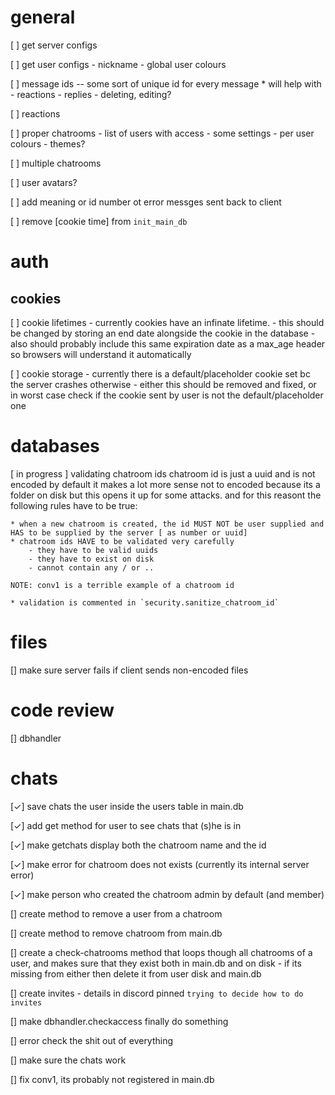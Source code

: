 general
=======
[ ] get server configs

[ ] get user configs
    - nickname
    - global user colours

[ ] message ids -- some sort of unique id for every message
    * will help with
    - reactions
    - replies
    - deleting, editing?


[ ] reactions

[ ] proper chatrooms
    - list of users with access
    - some settings
    - per user colours
    - themes?

[ ] multiple chatrooms

[ ] user avatars?

[ ] add meaning or id number ot error messges sent back to client

[ ] remove [cookie time] from `init_main_db`



auth
====

cookies
-------

[ ] cookie lifetimes
        - currently cookies have an infinate lifetime.
        - this should be changed by storing an end date alongside the cookie in the database
        - also should probably include this same expiration date as a max_age header so browsers will understand it automatically

[ ] cookie storage
        - currently there is a default/placeholder cookie set bc the server crashes otherwise
        - either this should be removed and fixed, or in worst case check if the cookie sent by user is not the default/placeholder one



databases
=========
[ in progress ] validating chatroom ids
    chatroom id is just a uuid and is not encoded by default
    it makes a lot more sense not to encoded because its a folder on disk
    but this opens it up for some attacks. and for this reasont the following rules have to be true:

    * when a new chatroom is created, the id MUST NOT be user supplied and HAS to be supplied by the server [ as number or uuid]
    * chatroom ids HAVE to be validated very carefully
        - they have to be valid uuids
        - they have to exist on disk
        - cannot contain any / or ..

    NOTE: conv1 is a terrible example of a chatroom id

    * validation is commented in `security.sanitize_chatroom_id`


files
=====
[] make sure server fails if client sends non-encoded files






code review
===========
[] dbhandler



chats
=====
[✓] save chats the user inside the users table in main.db

[✓] add get method for user to see chats that (s)he is in

[✓] make getchats display both the chatroom name and the id

[✓] make error for chatroom does not exists (currently its internal server error)

[✓] make person who created the chatroom admin by default (and member)

[] create method to remove a user from a chatroom 

[] create method to remove chatroom from main.db

[] create a check-chatrooms method that loops though all chatrooms of a user, and makes sure that they exist both in main.db and on disk
    - if its missing from either then delete it from user disk and main.db

[] create invites
    - details in discord pinned `trying to decide how to do invites`

[] make dbhandler.checkaccess finally do something

[] error check the shit out of everything

[] make sure the chats work

[] fix conv1, its probably not registered in main.db
